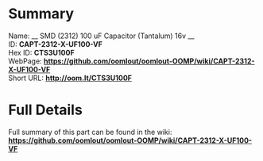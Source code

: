 
Summary
=================
  
Name: __ SMD (2312) 100 uF Capacitor (Tantalum) 16v __    
ID: __CAPT-2312-X-UF100-VF__   
Hex ID: __CTS3U100F__   
WebPage: __https://github.com/oomlout/oomlout-OOMP/wiki/CAPT-2312-X-UF100-VF__   
Short URL: __http://oom.lt/CTS3U100F__   

Full Details
==========================
Full summary of this part can be found in the wiki:   
__https://github.com/oomlout/oomlout-OOMP/wiki/CAPT-2312-X-UF100-VF__    


